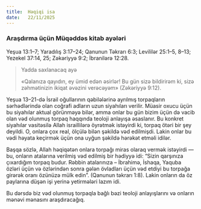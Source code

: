 ```yaml
---
title:  Həqiqi isa
date:   22/11/2025
---
```


### Araşdırma üçün Müqəddəs kitab ayələri

Yeşua 13:1–7; Yaradılış 3:17–24; Qanunun Təkrarı 6:3; Levililər 25:1–5, 8–13; Yezekel 37:14, 25; Zəkəriyyə 9:2; İbranilərə 12:28.

> <p>Yadda saxlanacaq ayə</p>
> «Qalanıza qayıdın, ey ümid edən əsirlər! Bu gün sizə bildirirəm ki, sizə zəhmətinizin ikiqat əvəzini verəcəyəm» (Zəkəriyyə 9:12).

Yeşua 13–21-də İsrail oğullarının qəbilələrinə ayrılmış torpaqların sərhədlərində olan coğrafi adların uzun siyahıları verilir. Müasir oxucu üçün bu siyahılar aktual görünməyə bilər, amma onlar bu gün bizim üçün də vacib olan vəd olunmuş torpaq haqqında teoloji anlayışa əsaslanır. Bu konkret siyahılar vasitəsilə Allah israillilərə öyrətmək istəyirdi ki, torpaq ötəri bir şey deyildi. O, onlara çox real, ölçülə bilən şəkildə vəd edilmişdi. Lakin onlar bu vədi həyata keçirmək üçün ona uyğun şəkildə hərəkət etməli idilər.

Başqa sözlə, Allah həqiqətən onlara torpağı miras olaraq vermək istəyirdi — bu, onların atalarına verilmiş vəd edilmiş bir hədiyyə idi: “Sizin qarşınıza çıxardığım torpaq budur. Rəbbin atalarınıza – İbrahimə, İshaqa, Yaquba özləri üçün və özlərindən sonra gələn övladları üçün vəd etdiyi bu torpağa girərək oranı özünüzə mülk edin”. (Qanunun təkrarı 1:8). Lakin onların da öz paylarına düşən işi yerinə yetirmələri lazım idi.

Bu dərsdə biz vəd olunmuş torpaqla bağlı bəzi teoloji anlayışlarını və onların mənəvi mənasını araşdıracağıq.